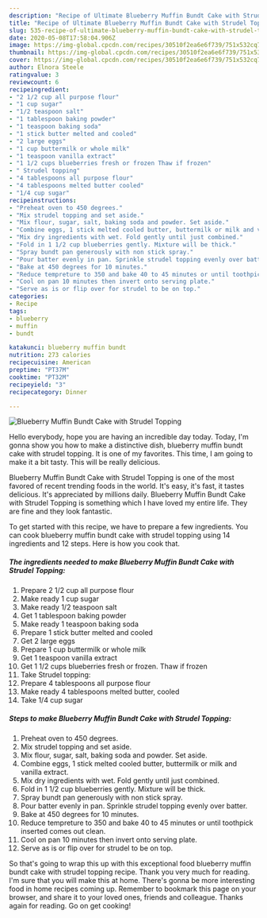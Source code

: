 ```yaml
---
description: "Recipe of Ultimate Blueberry Muffin Bundt Cake with Strudel Topping"
title: "Recipe of Ultimate Blueberry Muffin Bundt Cake with Strudel Topping"
slug: 535-recipe-of-ultimate-blueberry-muffin-bundt-cake-with-strudel-topping
date: 2020-05-08T17:58:04.906Z
image: https://img-global.cpcdn.com/recipes/30510f2ea6e6f739/751x532cq70/blueberry-muffin-bundt-cake-with-strudel-topping-recipe-main-photo.jpg
thumbnail: https://img-global.cpcdn.com/recipes/30510f2ea6e6f739/751x532cq70/blueberry-muffin-bundt-cake-with-strudel-topping-recipe-main-photo.jpg
cover: https://img-global.cpcdn.com/recipes/30510f2ea6e6f739/751x532cq70/blueberry-muffin-bundt-cake-with-strudel-topping-recipe-main-photo.jpg
author: Elnora Steele
ratingvalue: 3
reviewcount: 6
recipeingredient:
- "2 1/2 cup all purpose flour"
- "1 cup sugar"
- "1/2 teaspoon salt"
- "1 tablespoon baking powder"
- "1 teaspoon baking soda"
- "1 stick butter melted and cooled"
- "2 large eggs"
- "1 cup buttermilk or whole milk"
- "1 teaspoon vanilla extract"
- "1 1/2 cups blueberries fresh or frozen Thaw if frozen"
- " Strudel topping"
- "4 tablespoons all purpose flour"
- "4 tablespoons melted butter cooled"
- "1/4 cup sugar"
recipeinstructions:
- "Preheat oven to 450 degrees."
- "Mix strudel topping and set aside."
- "Mix flour, sugar, salt, baking soda and powder. Set aside."
- "Combine eggs, 1 stick melted cooled butter, buttermilk or milk and vanilla extract."
- "Mix dry ingredients with wet. Fold gently until just combined."
- "Fold in 1 1/2 cup blueberries gently. Mixture will be thick."
- "Spray bundt pan generously with non stick spray."
- "Pour batter evenly in pan. Sprinkle strudel topping evenly over batter."
- "Bake at 450 degrees for 10 minutes."
- "Reduce tempreture to 350 and bake 40 to 45 minutes or until toothpick inserted comes out clean."
- "Cool on pan 10 minutes then invert onto serving plate."
- "Serve as is or flip over for strudel to be on top."
categories:
- Recipe
tags:
- blueberry
- muffin
- bundt

katakunci: blueberry muffin bundt 
nutrition: 273 calories
recipecuisine: American
preptime: "PT37M"
cooktime: "PT32M"
recipeyield: "3"
recipecategory: Dinner

---
```



![Blueberry Muffin Bundt Cake with Strudel Topping](https://img-global.cpcdn.com/recipes/30510f2ea6e6f739/751x532cq70/blueberry-muffin-bundt-cake-with-strudel-topping-recipe-main-photo.jpg)

Hello everybody, hope you are having an incredible day today. Today, I'm gonna show you how to make a distinctive dish, blueberry muffin bundt cake with strudel topping. It is one of my favorites. This time, I am going to make it a bit tasty. This will be really delicious.



Blueberry Muffin Bundt Cake with Strudel Topping is one of the most favored of recent trending foods in the world. It's easy, it's fast, it tastes delicious. It's appreciated by millions daily. Blueberry Muffin Bundt Cake with Strudel Topping is something which I have loved my entire life. They are fine and they look fantastic.


To get started with this recipe, we have to prepare a few ingredients. You can cook blueberry muffin bundt cake with strudel topping using 14 ingredients and 12 steps. Here is how you cook that.

<!--inarticleads1-->

##### The ingredients needed to make Blueberry Muffin Bundt Cake with Strudel Topping:

1. Prepare 2 1/2 cup all purpose flour
1. Make ready 1 cup sugar
1. Make ready 1/2 teaspoon salt
1. Get 1 tablespoon baking powder
1. Make ready 1 teaspoon baking soda
1. Prepare 1 stick butter melted and cooled
1. Get 2 large eggs
1. Prepare 1 cup buttermilk or whole milk
1. Get 1 teaspoon vanilla extract
1. Get 1 1/2 cups blueberries fresh or frozen. Thaw if frozen
1. Take  Strudel topping:
1. Prepare 4 tablespoons all purpose flour
1. Make ready 4 tablespoons melted butter, cooled
1. Take 1/4 cup sugar




<!--inarticleads2-->

##### Steps to make Blueberry Muffin Bundt Cake with Strudel Topping:

1. Preheat oven to 450 degrees.
1. Mix strudel topping and set aside.
1. Mix flour, sugar, salt, baking soda and powder. Set aside.
1. Combine eggs, 1 stick melted cooled butter, buttermilk or milk and vanilla extract.
1. Mix dry ingredients with wet. Fold gently until just combined.
1. Fold in 1 1/2 cup blueberries gently. Mixture will be thick.
1. Spray bundt pan generously with non stick spray.
1. Pour batter evenly in pan. Sprinkle strudel topping evenly over batter.
1. Bake at 450 degrees for 10 minutes.
1. Reduce tempreture to 350 and bake 40 to 45 minutes or until toothpick inserted comes out clean.
1. Cool on pan 10 minutes then invert onto serving plate.
1. Serve as is or flip over for strudel to be on top.




So that's going to wrap this up with this exceptional food blueberry muffin bundt cake with strudel topping recipe. Thank you very much for reading. I'm sure that you will make this at home. There's gonna be more interesting food in home recipes coming up. Remember to bookmark this page on your browser, and share it to your loved ones, friends and colleague. Thanks again for reading. Go on get cooking!
